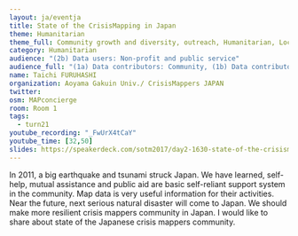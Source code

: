 ```yaml
---
layout: ja/eventja
title: State of the CrisisMapping in Japan
theme: Humanitarian
theme_full: Community growth and diversity, outreach, Humanitarian, Local community
category: Humanitarian
audience: "(2b) Data users: Non-profit and public service"
audience_full: "(1a) Data contributors: Community, (1b) Data contributors: Public administration (open data, data feedback...), (2b) Data users: Non-profit and public service"
name: Taichi FURUHASHI
organization: Aoyama Gakuin Univ./ CrisisMappers JAPAN
twitter:
osm: MAPconcierge
room: Room 1
tags:
  - turn21
youtube_recording: "_FwUrX4tCaY"
youtube_time: [32,50]
slides: https://speakerdeck.com/sotm2017/day2-1630-state-of-the-crisismapping-in-japan
---
```

In 2011, a big earthquake and tsunami struck Japan. We have learned, self-help, mutual assistance and public aid are basic self-reliant support system in the community. Map data is very useful information for their activities. Near the future, next serious natural disaster will come to Japan. We should make more resilient crisis mappers community in Japan. I would like to share about state of the Japanese crisis mappers community.

